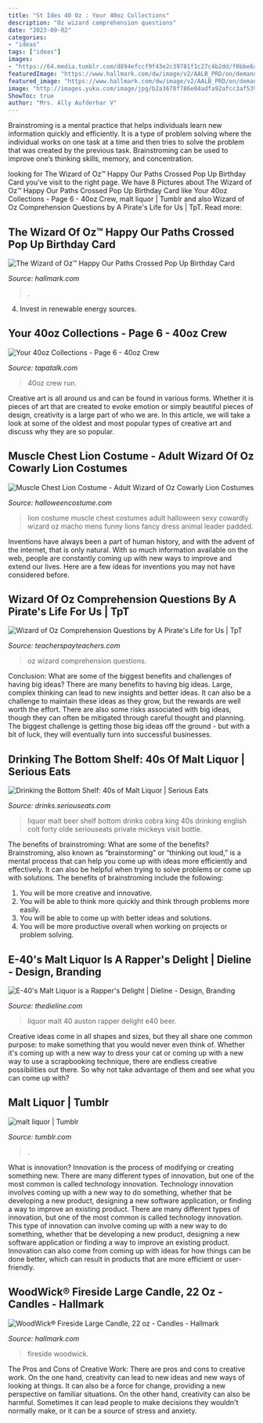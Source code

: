 ```yaml
---
title: "St Ides 40 Oz : Your 40oz Collections"
description: "Oz wizard comprehension questions"
date: "2023-09-02"
categories:
- "ideas"
tags: ["ideas"]
images:
- "https://64.media.tumblr.com/d894efccf9f43e2c39781f1c27c4b2dd/f0bbe6a08f92fba7-56/s640x960/c34226acabac48a2ceedf91e4a05bf882c6b914c.jpg"
featuredImage: "https://www.hallmark.com/dw/image/v2/AALB_PRD/on/demandware.static/-/Sites-hallmark-master/default/dwb39b88a3/images/finished-goods/woodwick-large-candle-fireside-root-93106_1470_1.jpg?sw=1920"
featured_image: "https://www.hallmark.com/dw/image/v2/AALB_PRD/on/demandware.static/-/Sites-hallmark-master/default/dwb39b88a3/images/finished-goods/woodwick-large-candle-fireside-root-93106_1470_1.jpg?sw=1920"
image: "http://images.yuku.com/image/jpg/b2a3670f786e04adfa92afcc3af5398f9db1fbbe_r.jpg"
ShowToc: true
author: "Mrs. Ally Aufderhar V"
---
```



Brainstroming is a mental practice that helps individuals learn new information quickly and efficiently. It is a type of problem solving where the individual works on one task at a time and then tries to solve the problem that was created by the previous task. Brainstroming can be used to improve one’s thinking skills, memory, and concentration.

	

		
looking for The Wizard of Oz™ Happy Our Paths Crossed Pop Up Birthday Card you've visit to the right page. We have 8 Pictures about The Wizard of Oz™ Happy Our Paths Crossed Pop Up Birthday Card like Your 40oz Collections - Page 6 - 40oz Crew, malt liquor | Tumblr and also Wizard of Oz Comprehension Questions by A Pirate&#039;s Life for Us | TpT. Read more:
		
    
## The Wizard Of Oz™ Happy Our Paths Crossed Pop Up Birthday Card

<img loading=lazy src="https://www.hallmark.com/dw/image/v2/AALB_PRD/on/demandware.static/-/Sites-hallmark-master/default/dwca8e5dc9/images/finished-goods/The-Wizard-of-Oz-Happy-Birthday-Card_499HBD4143_03.jpg?sw=1200&amp;sh=1200&amp;sm=fit" onerror="this.onerror=null;this.src='https://tse2.mm.bing.net/th?id=OIP.dTVpbLzzRShgUoCtLM4r2gHaHa&amp;pid=15.1';" alt="The Wizard of Oz™ Happy Our Paths Crossed Pop Up Birthday Card">

_Source: hallmark.com_

>. 

	

4. Invest in renewable energy sources. 

    
## Your 40oz Collections - Page 6 - 40oz Crew

<img loading=lazy src="http://images.yuku.com/image/jpg/b2a3670f786e04adfa92afcc3af5398f9db1fbbe_r.jpg" onerror="this.onerror=null;this.src='https://tse2.mm.bing.net/th?id=OIP.lYk5baNEh3s-v3qjsveffQHaGQ&amp;pid=15.1';" alt="Your 40oz Collections - Page 6 - 40oz Crew">

_Source: tapatalk.com_

>40oz crew run. 

	

Creative art is all around us and can be found in various forms. Whether it is pieces of art that are created to evoke emotion or simply beautiful pieces of design, creativity is a large part of who we are. In this article, we will take a look at some of the oldest and most popular types of creative art and discuss why they are so popular.

    
## Muscle Chest Lion Costume - Adult Wizard Of Oz Cowarly Lion Costumes

<img loading=lazy src="http://images.halloweencostume.com/products/3781/1-1/muscle-chest-lion-costume.jpg" onerror="this.onerror=null;this.src='https://tse4.mm.bing.net/th?id=OIP.r-ZyRedIfQfsdqmTyBc8wgHaKl&amp;pid=15.1';" alt="Muscle Chest Lion Costume - Adult Wizard of Oz Cowarly Lion Costumes">

_Source: halloweencostume.com_

>lion costume muscle chest costumes adult halloween sexy cowardly wizard oz macho mens funny lions fancy dress animal leader padded. 

	

Inventions have always been a part of human history, and with the advent of the internet, that is only natural. With so much information available on the web, people are constantly coming up with new ways to improve and extend our lives. Here are a few ideas for inventions you may not have considered before.

    
## Wizard Of Oz Comprehension Questions By A Pirate&#039;s Life For Us | TpT

<img loading=lazy src="https://ecdn.teacherspayteachers.com/thumbitem/Wizard-of-Oz-Comprehension-Questions-1275231-1500873671/original-1275231-1.jpg" onerror="this.onerror=null;this.src='https://tse3.mm.bing.net/th?id=OIP.4j90v93X1eRGYoAQR1y0uQAAAA&amp;pid=15.1';" alt="Wizard of Oz Comprehension Questions by A Pirate&#039;s Life for Us | TpT">

_Source: teacherspayteachers.com_

>oz wizard comprehension questions. 

	

Conclusion: What are some of the biggest benefits and challenges of having big ideas?
There are many benefits to having big ideas. Large, complex thinking can lead to new insights and better ideas. It can also be a challenge to maintain these ideas as they grow, but the rewards are well worth the effort. There are also some risks associated with big ideas, though they can often be mitigated through careful thought and planning. The biggest challenge is getting those big ideas off the ground - but with a bit of luck, they will eventually turn into successful businesses.

    
## Drinking The Bottom Shelf: 40s Of Malt Liquor | Serious Eats

<img loading=lazy src="http://drinks.seriouseats.com/assets_c/2011/02/20110211fortiesprimaryfinal-thumb-625xauto-139652.jpg" onerror="this.onerror=null;this.src='https://tse1.mm.bing.net/th?id=OIP.ZvWAjPMyavGmTOvjOp-uLAHaFj&amp;pid=15.1';" alt="Drinking the Bottom Shelf: 40s of Malt Liquor | Serious Eats">

_Source: drinks.seriouseats.com_

>liquor malt beer shelf bottom drinks cobra king 40s drinking english colt forty olde seriouseats private mickeys visit bottle. 

	

The benefits of brainstroming: What are some of the benefits?
Brainstroming, also known as “brainstorming” or “thinking out loud,” is a mental process that can help you come up with ideas more efficiently and effectively. It can also be helpful when trying to solve problems or come up with solutions. The benefits of brainstroming include the following: 
1. You will be more creative and innovative.
2. You will be able to think more quickly and think through problems more easily.
3. You will be able to come up with better ideas and solutions.
4. You will be more productive overall when working on projects or problem solving.

    
## E-40&#039;s Malt Liquor Is A Rapper&#039;s Delight | Dieline - Design, Branding

<img loading=lazy src="https://ucarecdn.com/eaef481c-32e3-4917-ad25-d8fb338515f4/-/preview/KV2AHkSt" onerror="this.onerror=null;this.src='https://tse3.mm.bing.net/th?id=OIP.iAyWbxXIQ_hWXVxITEg5vQHaLR&amp;pid=15.1';" alt="E-40&#039;s Malt Liquor is a Rapper&#039;s Delight | Dieline - Design, Branding">

_Source: thedieline.com_

>liquor malt 40 auston rapper delight e40 beer. 

	

Creative ideas come in all shapes and sizes, but they all share one common purpose: to make something that you would never even think of. Whether it's coming up with a new way to dress your cat or coming up with a new way to use a scrapbooking technique, there are endless creative possibilities out there. So why not take advantage of them and see what you can come up with?

    
## Malt Liquor | Tumblr

<img loading=lazy src="https://64.media.tumblr.com/d894efccf9f43e2c39781f1c27c4b2dd/f0bbe6a08f92fba7-56/s640x960/c34226acabac48a2ceedf91e4a05bf882c6b914c.jpg" onerror="this.onerror=null;this.src='https://tse4.mm.bing.net/th?id=OIP.YdDuRQeG9XLZueepmH87WQHaJH&amp;pid=15.1';" alt="malt liquor | Tumblr">

_Source: tumblr.com_

>. 

	

What is innovation?
Innovation is the process of modifying or creating something new. There are many different types of innovation, but one of the most common is called technology innovation. Technology innovation involves coming up with a new way to do something, whether that be developing a new product, designing a new software application, or finding a way to improve an existing product.
There are many different types of innovation, but one of the most common is called technology innovation. This type of innovation can involve coming up with a new way to do something, whether that be developing a new product, designing a new software application or finding a way to improve an existing product. Innovation can also come from coming up with ideas for how things can be done better, which can result in products that are more efficient or user-friendly.

    
## WoodWick® Fireside Large Candle, 22 Oz - Candles - Hallmark

<img loading=lazy src="https://www.hallmark.com/dw/image/v2/AALB_PRD/on/demandware.static/-/Sites-hallmark-master/default/dwb39b88a3/images/finished-goods/woodwick-large-candle-fireside-root-93106_1470_1.jpg?sw=1920" onerror="this.onerror=null;this.src='https://tse1.mm.bing.net/th?id=OIP.1qS5juvlsuXnJPbePTvjNwHaHa&amp;pid=15.1';" alt="WoodWick® Fireside Large Candle, 22 oz - Candles - Hallmark">

_Source: hallmark.com_

>fireside woodwick. 

	

The Pros and Cons of Creative Work:
There are pros and cons to creative work. On the one hand, creativity can lead to new ideas and new ways of looking at things. It can also be a force for change, providing a new perspective on familiar situations. On the other hand, creativity can also be harmful. Sometimes it can lead people to make decisions they wouldn't normally make, or it can be a source of stress and anxiety.

